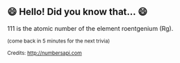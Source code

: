 ## :smile: Hello! Did you know that... :smile:
111 is the atomic number of the element roentgenium (Rg).

<sup>(come back in 5 minutes for the next trivia)</sup>


<sup>Credits: http://numbersapi.com</sup>
